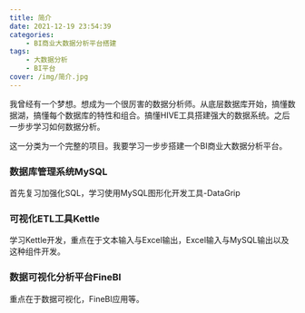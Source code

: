```yaml
---
title: 简介
date: 2021-12-19 23:54:39
categories:
    - BI商业大数据分析平台搭建
tags:
    - 大数据分析
    - BI平台
cover: /img/简介.jpg
---
```


我曾经有一个梦想。想成为一个很厉害的数据分析师。从底层数据库开始，搞懂数据湖，搞懂每个数据库的特性和组合。搞懂HIVE工具搭建强大的数据系统。之后一步步学习如何数据分析。

这一分类为一个完整的项目。我要学习一步步搭建一个BI商业大数据分析平台。

### 数据库管理系统MySQL
首先复习加强化SQL，学习使用MySQL图形化开发工具-DataGrip
### 可视化ETL工具Kettle
学习Kettle开发，重点在于文本输入与Excel输出，Excel输入与MySQL输出以及这种组件开发。
### 数据可视化分析平台FineBI
重点在于数据可视化，FineBI应用等。